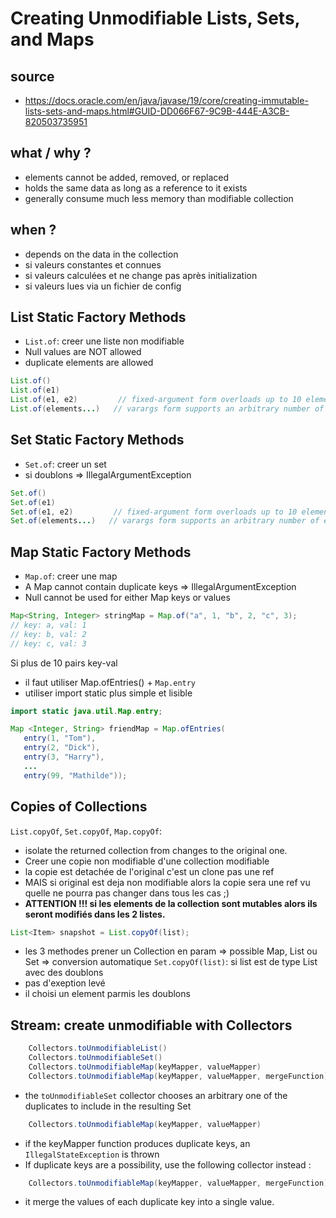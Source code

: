 # Creating Unmodifiable Lists, Sets, and Maps

## source
- https://docs.oracle.com/en/java/javase/19/core/creating-immutable-lists-sets-and-maps.html#GUID-DD066F67-9C9B-444E-A3CB-820503735951

## what / why ?
-  elements cannot be added, removed, or replaced
- holds the same data as long as a reference to it exists
- generally consume much less memory than modifiable collection

## when ?
- depends on the data in the collection
- si valeurs constantes et connues
- si valeurs calculées et ne change pas après initialization
- si valeurs lues via un fichier de config

## List Static Factory Methods
- `List.of`: creer une liste non modifiable
-  Null values are NOT allowed
- duplicate elements are allowed

```java
List.of()
List.of(e1)
List.of(e1, e2)         // fixed-argument form overloads up to 10 elements
List.of(elements...)   // varargs form supports an arbitrary number of elements or an array
```

## Set Static Factory Methods
- `Set.of`: creer un set
- si doublons => IllegalArgumentException
```java
Set.of()
Set.of(e1)
Set.of(e1, e2)         // fixed-argument form overloads up to 10 elements
Set.of(elements...)   // varargs form supports an arbitrary number of elements or an array
```

## Map Static Factory Methods
- `Map.of`: creer une map
- A Map cannot contain duplicate keys => IllegalArgumentException
- Null cannot be used for either Map keys or values
```java
Map<String, Integer> stringMap = Map.of("a", 1, "b", 2, "c", 3);
// key: a, val: 1
// key: b, val: 2
// key: c, val: 3
```
Si plus de 10 pairs key-val 
- il faut utiliser Map.ofEntries() + `Map.entry`
- utiliser import static plus simple et lisible

```java
import static java.util.Map.entry;

Map <Integer, String> friendMap = Map.ofEntries(
   entry(1, "Tom"),
   entry(2, "Dick"),
   entry(3, "Harry"),
   ...
   entry(99, "Mathilde"));
```

## Copies of Collections
`List.copyOf`, `Set.copyOf`, `Map.copyOf`: 
- isolate the returned collection from changes to the original one.
- Creer une copie non modifiable d'une collection modifiable
- la copie est detachée de l'original c'est un clone pas une ref
- MAIS si original est deja non modifiable alors la copie sera une ref vu quelle ne pourra pas changer dans tous les cas ;)
- **ATTENTION !!! si les elements de la collection sont mutables alors ils seront modifiés dans les 2 listes.**
```java
List<Item> snapshot = List.copyOf(list);
```
- les 3 methodes prener un Collection en param => possible Map, List ou Set => conversion automatique
`Set.copyOf(list)`: si list est de type List avec des doublons 
- pas d'exeption levé
- il choisi un element parmis les doublons

## Stream: create unmodifiable with Collectors
```java
    Collectors.toUnmodifiableList()
    Collectors.toUnmodifiableSet()
    Collectors.toUnmodifiableMap(keyMapper, valueMapper)     
    Collectors.toUnmodifiableMap(keyMapper, valueMapper, mergeFunction)
```
-  the `toUnmodifiableSet` collector chooses an arbitrary one of the duplicates to include in the resulting Set
```java
    Collectors.toUnmodifiableMap(keyMapper, valueMapper)     
```
- if the keyMapper function produces duplicate keys, an `IllegalStateException` is thrown
-  If duplicate keys are a possibility, use the following collector instead :
```java  
    Collectors.toUnmodifiableMap(keyMapper, valueMapper, mergeFunction)
```
- it merge the values of each duplicate key into a single value.